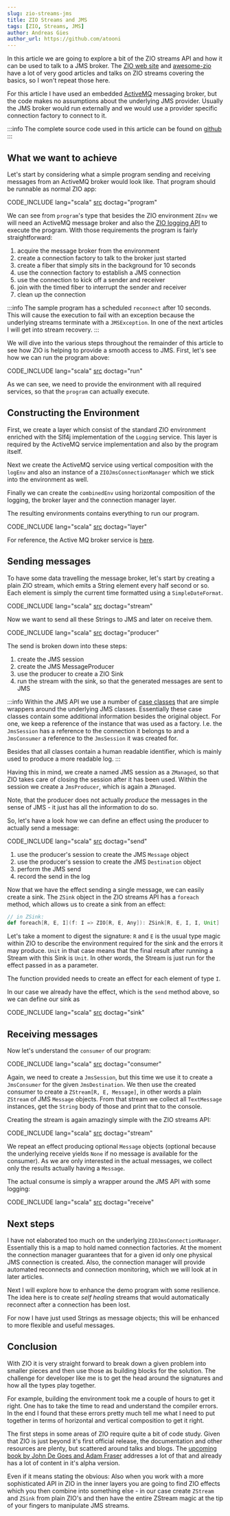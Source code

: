 ```yaml
---
slug: zio-streams-jms
title: ZIO Streams and JMS
tags: [ZIO, Streams, JMS]
author: Andreas Gies
author_url: https://github.com/atooni
---
```


In this article we are going to explore a bit of the ZIO streams API and how it can be used to talk to a JMS broker. The [ZIO web site](https://zio.dev/docs/resources/resources) and [awesome-zio](https://github.com/aparo/awesome-zio) have a lot of very good articles and talks on ZIO streams covering the basics, so I won't repeat those here.

<!-- truncate -->

For this article I have used an embedded [ActiveMQ](https://activemq.apache.org/) messaging broker, but the code makes no assumptions about the underlying JMS provider. Usually the JMS broker would run externally and we would use a provider specific connection factory to connect to it.

:::info
The complete source code used in this article can be found on [github](https://github.com/blended-zio/blended-zio/tree/main/blended.zio.streams)
:::

## What we want to achieve

Let's start by considering what a simple program sending and receiving messages from an ActiveMQ broker would look like. That program should be runnable as normal ZIO app:

CODE_INCLUDE lang="scala" [src](https://raw.githubusercontent.com/blended-zio/blended-zio/1b304fb16f9312c590207d2cec92f2a81ace3656/blended.zio.streams/src/test/scala/blended/zio/streams/JmsDemoApp.scala) doctag="program"

We can see from `program`'s type that besides the ZIO environment `ZEnv` we will need an ActiveMQ message broker and also the [ZIO logging API](https://zio.github.io/zio-logging/) to execute the program. With those requirements the program is fairly straightforward:

1. acquire the message broker from the environment
1. create a connection factory to talk to the broker just started
1. create a fiber that simply sits in the background for 10 seconds
1. use the connection factory to establish a JMS connection
1. use the connection to kick off a sender and receiver
1. join with the timed fiber to interrupt the sender and receiver
1. clean up the connection

:::info
The sample program has a scheduled `reconnect` after 10 seconds. This will cause the execution to fail with an exception because the underlying streams terminate with a `JMSException`. In one of the next articles I will get into stream recovery.
:::

We will dive into the various steps throughout the remainder of this article to see how ZIO is helping to provide a smooth access to JMS. First, let's see how we can run the program above:

CODE_INCLUDE lang="scala" [src](https://raw.githubusercontent.com/blended-zio/blended-zio/1b304fb16f9312c590207d2cec92f2a81ace3656/blended.zio.streams/src/test/scala/blended/zio/streams/JmsDemoApp.scala) doctag="run"

As we can see, we need to provide the environment with all required services, so that the `program` can actually execute.

## Constructing the Environment

First, we create a layer which consist of the standard ZIO environment enriched with the Slf4j implementation of the `Logging` service. This layer is required by the ActiveMQ service implementation and also by the program itself.

Next we create the ActiveMQ service using vertical composition with the `logEnv` and also an instance of a `ZIOJmsConnectionManager` which we stick into the environment as well.

Finally we can create the `combinedEnv` using horizontal composition of the logging, the broker layer and the connection manager layer.

The resulting environments contains everything to run our program.

CODE_INCLUDE lang="scala" [src](https://raw.githubusercontent.com/blended-zio/blended-zio/1b304fb16f9312c590207d2cec92f2a81ace3656/blended.zio.streams/src/test/scala/blended/zio/streams/JmsDemoApp.scala) doctag="layer"

For reference, the Active MQ broker service is [here](https://github.com/blended-zio/blended-zio-activemq/blob/main/blended-zio-activemq/src/main/scala/blended/zio/activemq/AMQBroker.scala).

## Sending messages

To have some data travelling the message broker, let's start by creating a plain ZIO stream, which emits a String element every half second or so. Each element is simply the current time formatted using a `SimpleDateFormat`.

CODE_INCLUDE lang="scala" [src](https://raw.githubusercontent.com/blended-zio/blended-zio/1b304fb16f9312c590207d2cec92f2a81ace3656/blended.zio.streams/src/test/scala/blended/zio/streams/JmsDemoApp.scala) doctag="stream"

Now we want to send all these Strings to JMS and later on receive them.

CODE_INCLUDE lang="scala" [src](https://raw.githubusercontent.com/blended-zio/blended-zio/1b304fb16f9312c590207d2cec92f2a81ace3656/blended.zio.streams/src/test/scala/blended/zio/streams/JmsDemoApp.scala) doctag="producer"

The send is broken down into these steps:

1. create the JMS session
1. create the JMS MessageProducer
1. use the producer to create a ZIO Sink
1. run the stream with the sink, so that the generated messages are sent to JMS

:::info
Within the JMS API we use a number of [case classes](https://github.com/blended-zio/blended-zio/blob/main/blended.zio.streams/src/main/scala/blended/zio/streams/jms/jmsobjects.scala) that are simple wrappers around the underlying JMS classes. Essentially these case classes contain some additional information besides the original object. For one, we keep a reference of the instance that was used as a factory. I.e. the `JmsSession` has a reference to the connection it belongs to and a `JmsConsumer` a reference to the `JmsSession` it was created for.

Besides that all classes contain a human readable identifier, which is mainly used to produce a more readable log.
:::

Having this in mind, we create a named JMS session as a `ZManaged`, so that ZIO takes care of closing the session after it has been used. Within the session we create a `JmsProducer`, which is again a `ZManaged`.

Note, that the producer does not actually _produce_ the messages in the sense of JMS - it just has all the information to do so.

So, let's have a look how we can define an effect using the producer to actually send a message:


CODE_INCLUDE lang="scala" [src](https://raw.githubusercontent.com/blended-zio/blended-zio/1b304fb16f9312c590207d2cec92f2a81ace3656/blended.zio.streams/src/main/scala/blended/zio/streams/jms/package.scala) doctag="send"

1. use the producer's session to create the JMS `Message` object
1. use the producer's session to create the JMS `Destination` object
1. perform the JMS send
1. record the send in the log

Now that we have the effect sending a single message, we can easily create a sink. The `ZSink` object in the ZIO streams API has a `foreach` method, which allows us to create a sink from an effect:

```scala
// in ZSink:
def foreach[R, E, I](f: I => ZIO[R, E, Any]): ZSink[R, E, I, I, Unit]
```

Let's take a moment to digest the signature: `R` and `E` is the usual type magic within ZIO to describe the environment required for the sink and the errors it may produce. `Unit` in that case means that the final result after running a Stream with this Sink is `Unit`. In other words, the Stream is just run for the effect passed in as a parameter.

The function provided needs to create an effect for each element of type `I`.

In our case we already have the effect, which is the `send` method above, so we can define our sink as

CODE_INCLUDE lang="scala" [src](https://raw.githubusercontent.com/blended-zio/blended-zio/1b304fb16f9312c590207d2cec92f2a81ace3656/blended.zio.streams/src/main/scala/blended/zio/streams/jms/package.scala) doctag="sink"

## Receiving messages

Now let's understand the `consumer` of our program:

CODE_INCLUDE lang="scala" [src](https://raw.githubusercontent.com/blended-zio/blended-zio/1b304fb16f9312c590207d2cec92f2a81ace3656/blended.zio.streams/src/test/scala/blended/zio/streams/JmsDemoApp.scala) doctag="consumer"

Again, we need to create a `JmsSession`, but this time we use it to create a `JmsConsumer` for the given `JmsDestination`.
We then use the created consumer to create a `ZStream[R, E, Message]`, in other words a plain `ZStream` of JMS `Message` objects. From that stream we collect all `TextMessage` instances, get the `String` body of those and print that to the console.

Creating the stream is again amazingly simple with the ZIO streams API:

CODE_INCLUDE lang="scala" [src](https://raw.githubusercontent.com/blended-zio/blended-zio/1b304fb16f9312c590207d2cec92f2a81ace3656/blended.zio.streams/src/main/scala/blended/zio/streams/jms/package.scala) doctag="stream"

We repeat an effect producing optional `Message` objects (optional because the underlying receive yields `None` if no message is available for the consumer). As we are only interested in the actual messages, we collect only the results actually having a `Message`.

The actual consume is simply a wrapper around the JMS API with some logging:

CODE_INCLUDE lang="scala" [src](https://raw.githubusercontent.com/blended-zio/blended-zio/1b304fb16f9312c590207d2cec92f2a81ace3656/blended.zio.streams/src/main/scala/blended/zio/streams/jms/package.scala) doctag="receive"

## Next steps

I have not elaborated too much on the underlying `ZIOJmsConnectionManager`. Essentially this is a map to hold named connection factories. At the moment the connection manager guarantees that for a given id only one physical JMS connection is created. Also, the connection manager will provide automated reconnects and connection monitoring, which we will look at in later articles.

Next I will explore how to enhance the demo program with some resilience. The idea here is to create _self healing_ streams that would automatically reconnect after a connection has been lost.

For now I have just used Strings as message objects; this will be enhanced to more flexible and useful messages.

## Conclusion

With ZIO it is very straight forward to break down a given problem into smaller pieces and then use those as building blocks for the solution. The challenge for developer like me is to get the head around the signatures and how all the types play together.

For example, building the environment took me a couple of hours to get it right. One has to take the time to read and understand the compiler errors. In the end I found that these errors pretty much tell me what I need to put together in terms of horizontal and vertical composition to get it right.

The first steps in some areas of ZIO require quite a bit of code study. Given that ZIO is just beyond it's first official release, the documentation and other resources are plenty, but scattered around talks and blogs. The [upcoming book by John De Goes and Adam Fraser](https://www.zionomicon.com/) addresses a lot of that and already has a lot of content in it's alpha version.

Even if it means stating the obvious: Also when you work with a more sophisticated API in ZIO in the inner layers you are going to find ZIO effects which you then combine into something else - in our case create `ZStream` and `ZSink` from plain ZIO's and then have the entire ZStream magic at the tip of your fingers to manipulate JMS streams.
